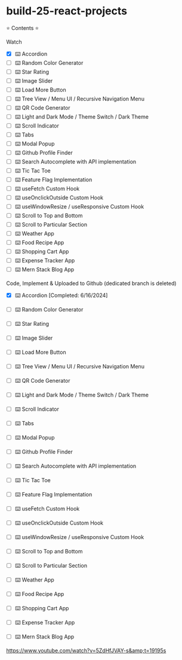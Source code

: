 # build-25-react-projects

⭐️ Contents ⭐️

Watch
- [x] ⌨️ Accordion
- [ ] ⌨️ Random Color Generator
- [ ] ⌨️ Star Rating
- [ ] ⌨️ Image Slider
- [ ] ⌨️ Load More Button
- [ ] ⌨️ Tree View / Menu UI / Recursive Navigation Menu
- [ ] ⌨️ QR Code Generator
- [ ] ⌨️ Light and Dark Mode / Theme Switch / Dark Theme
- [ ] ⌨️ Scroll Indicator
- [ ] ⌨️ Tabs
- [ ] ⌨️ Modal Popup
- [ ] ⌨️ Github Profile Finder
- [ ] ⌨️ Search Autocomplete with API implementation
- [ ] ⌨️ Tic Tac Toe
- [ ] ⌨️ Feature Flag Implementation
- [ ] ⌨️ useFetch Custom Hook
- [ ] ⌨️ useOnclickOutside Custom Hook
- [ ] ⌨️ useWindowResize / useResponsive Custom Hook
- [ ] ⌨️ Scroll to Top and Bottom
- [ ] ⌨️ Scroll to Particular Section
- [ ] ⌨️ Weather App
- [ ] ⌨️ Food Recipe App
- [ ] ⌨️ Shopping Cart App
- [ ] ⌨️ Expense Tracker App
- [ ] ⌨️ Mern Stack Blog App

Code, Implement & Uploaded to Github (dedicated branch is deleted)
- [x] ⌨️ Accordion [Completed: 6/16/2024]
- [ ] ⌨️ Random Color Generator
- [ ] ⌨️ Star Rating
- [ ] ⌨️ Image Slider
- [ ] ⌨️ Load More Button
- [ ] ⌨️ Tree View / Menu UI / Recursive Navigation Menu
- [ ] ⌨️ QR Code Generator
- [ ] ⌨️ Light and Dark Mode / Theme Switch / Dark Theme
- [ ] ⌨️ Scroll Indicator
- [ ] ⌨️ Tabs
- [ ] ⌨️ Modal Popup
- [ ] ⌨️ Github Profile Finder
- [ ] ⌨️ Search Autocomplete with API implementation
- [ ] ⌨️ Tic Tac Toe
- [ ] ⌨️ Feature Flag Implementation
- [ ] ⌨️ useFetch Custom Hook
- [ ] ⌨️ useOnclickOutside Custom Hook
- [ ] ⌨️ useWindowResize / useResponsive Custom Hook
- [ ] ⌨️ Scroll to Top and Bottom
- [ ] ⌨️ Scroll to Particular Section
- [ ] ⌨️ Weather App
- [ ] ⌨️ Food Recipe App
- [ ] ⌨️ Shopping Cart App
- [ ] ⌨️ Expense Tracker App
- [ ] ⌨️ Mern Stack Blog App


https://www.youtube.com/watch?v=5ZdHfJVAY-s&amp;t=19195s
